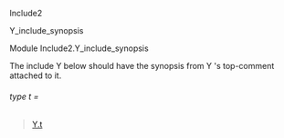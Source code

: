 Include2

Y_include_synopsis

Module Include2.Y_include_synopsis

The include Y below should have the synopsis from Y 's top-comment attached to it.

<a id="type-t"></a>

###### type t =

> [Y.t](Include2.Y.md#type-t)
